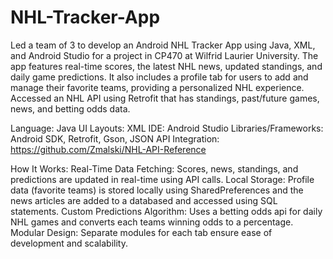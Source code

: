 # NHL-Tracker-App
Led a team of 3 to develop an Android NHL Tracker App using Java, XML, and Android Studio for a project in CP470 at Wilfrid Laurier University. The app features real-time scores, the latest NHL news, updated standings, and daily game predictions. It also includes a profile tab for users to add and manage their favorite teams, providing a personalized NHL experience. Accessed an NHL API using Retrofit that has standings, past/future games, news, and betting odds data.

Language: Java
UI Layouts: XML
IDE: Android Studio
Libraries/Frameworks: Android SDK, Retrofit, Gson, JSON
API Integration: https://github.com/Zmalski/NHL-API-Reference

How It Works:
Real-Time Data Fetching: Scores, news, standings, and predictions are updated in real-time using API calls.
Local Storage: Profile data (favorite teams) is stored locally using SharedPreferences and the news articles are added to a databased and accessed using SQL statements.
Custom Predictions Algorithm: Uses a betting odds api for daily NHL games and converts each teams winning odds to a percentage.
Modular Design: Separate modules for each tab ensure ease of development and scalability.
